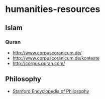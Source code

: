 # humanities-resources

## Islam

### Quran
- http://www.corpuscoranicum.de/
- http://www.corpuscoranicum.de/kontexte
- http://corpus.quran.com/

## Philosophy
- [Stanford Encyclopedia of Philosophy](https://plato.stanford.edu/contents.html)
